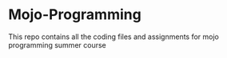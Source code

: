 # Mojo-Programming
This repo contains all the coding files and assignments for mojo programming summer course
